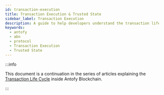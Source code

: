 ```yaml
---
id: transaction-execution
title: Transaction Execution & Trusted State
sidebar_label: Transaction Execution
description: A guide to help developers understand the transaction life cycle in Antofy Blockchain.
keywords:
  - antofy
  - abn
  - protocol
  - Transaction Execution
  - Trusted State
---
```


:::info

This document is a continuation in the series of articles explaining the [<ins>Transaction Life Cycle</ins>](l2-transaction-cycle-intro.md) inside Antofy Blockchain.

:::
